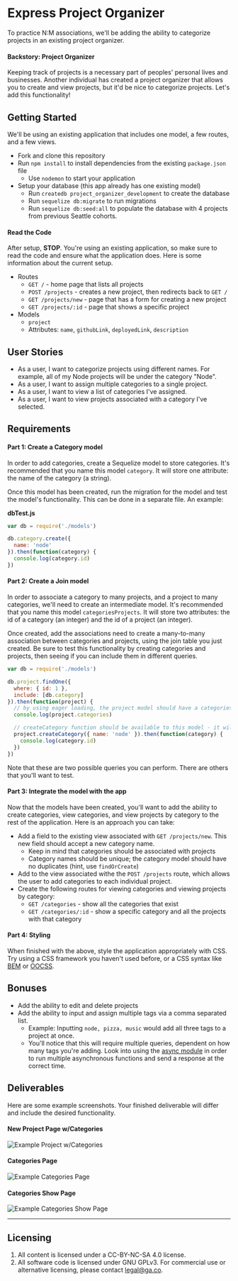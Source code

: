 # Express Project Organizer

To practice N:M associations, we'll be adding the ability to categorize projects in an existing project organizer.

#### Backstory: Project Organizer

Keeping track of projects is a necessary part of peoples' personal lives and businesses. Another individual has created a project organizer that allows you to create and view projects, but it'd be nice to categorize projects. Let's add this functionality!

## Getting Started

We'll be using an existing application that includes one model, a few routes, and a few views.

* Fork and clone this repository
* Run `npm install` to install dependencies from the existing `package.json` file
  * Use `nodemon` to start your application
* Setup your database (this app already has one existing model)
  * Run `createdb project_organizer_development` to create the database
  * Run `sequelize db:migrate` to run migrations
  * Run `sequelize db:seed:all` to populate the database with 4 projects from previous Seattle cohorts.

#### Read the Code

After setup, **STOP**. You're using an existing application, so make sure to read the code and ensure what the application does. Here is some information about the current setup.

* Routes
  * `GET /` - home page that lists all projects
  * `POST /projects` - creates a new project, then redirects back to `GET /`
  * `GET /projects/new` - page that has a form for creating a new project
  * `GET /projects/:id` - page that shows a specific project
* Models
  * `project`
   * Attributes: `name`, `githubLink`, `deployedLink`, `description`

## User Stories

* As a user, I want to categorize projects using different names. For example, all of my Node projects will be under the category "Node".
* As a user, I want to assign multiple categories to a single project.
* As a user, I want to view a list of categories I've assigned.
* As a user, I want to view projects associated with a category I've selected.

## Requirements

#### Part 1: Create a Category model

In order to add categories, create a Sequelize model to store categories. It's recommended that you name this model `category`. It will store one attribute: the name of the category (a string).

Once this model has been created, run the migration for the model and test the model's functionality. This can be done in a separate file. An example:

**dbTest.js**

```js
var db = require('./models')

db.category.create({
  name: 'node'
}).then(function(category) {
  console.log(category.id)
})
```

#### Part 2: Create a Join model

In order to associate a category to many projects, and a project to many categories, we'll need to create an intermediate model. It's recommended that you name this model `categoriesProjects`. It will store two attributes: the id of a category (an integer) and the id of a project (an integer).

Once created, add the associations need to create a many-to-many association between categories and projects, using the join table you just created. Be sure to test this functionality by creating categories and projects, then seeing if you can include them in different queries.

```js
var db = require('./models')

db.project.findOne({
  where: { id: 1 },
  include: [db.category]
}).then(function(project) {
  // by using eager loading, the project model should have a categories key
  console.log(project.categories)

  // createCategory function should be available to this model - it will create the category then add it to the project
  project.createCategory({ name: 'node' }).then(function(category) {
    console.log(category.id)
  })
})
```

Note that these are two possible queries you can perform. There are others that you'll want to test.

#### Part 3: Integrate the model with the app

Now that the models have been created, you'll want to add the ability to create categories, view categories, and view projects by category to the rest of the application. Here is an approach you can take:

* Add a field to the existing view associated with `GET /projects/new`. This new field should accept a new category name. 
  * Keep in mind that categories should be associated with projects
  * Category names should be unique; the category model should have no duplicates (hint, use `findOrCreate`)
* Add to the view associated withe the `POST /projects` route, which allows the user to add categories to each individual project. 
* Create the following routes for viewing categories and viewing projects by category:
  * `GET /categories` - show all the categories that exist
  * `GET /categories/:id` - show a specific category and all the projects with that category

#### Part 4: Styling

When finished with the above, style the application appropriately with CSS. Try using a CSS framework you haven't used before, or a CSS syntax like [BEM](http://getbem.com/introduction/) or [OOCSS](https://www.smashingmagazine.com/2011/12/an-introduction-to-object-oriented-css-oocss/).

## Bonuses

* Add the ability to edit and delete projects
* Add the ability to input and assign multiple tags via a comma separated list.
  * Example: Inputting `node, pizza, music` would add all three tags to a project at once.
  * You'll notice that this will require multiple queries, dependent on how many tags you're adding. Look into using the [async module](https://wdi_sea.gitbooks.io/notes/content/02-js-jquery/js-async/readme.html) in order to run multiple asynchronous functions and send a response at the correct time.

## Deliverables

Here are some example screenshots. Your finished deliverable will differ and include the desired functionality.

#### New Project Page w/Categories

![Example Project w/Categories](./example-project-categories.jpg)

#### Categories Page

![Example Categories Page](./example-categories.jpg)

#### Categories Show Page

![Example Categories Show Page](./example-categories-show.jpg)

---

## Licensing
1. All content is licensed under a CC-BY-NC-SA 4.0 license.
2. All software code is licensed under GNU GPLv3. For commercial use or alternative licensing, please contact legal@ga.co.
